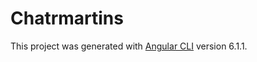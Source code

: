 # Chatrmartins

This project was generated with [Angular CLI](https://github.com/angular/angular-cli) version 6.1.1.
